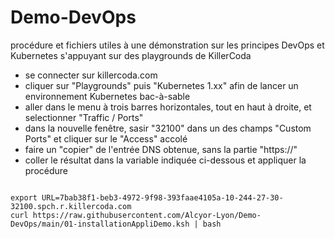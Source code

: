 # Demo-DevOps
procédure et fichiers utiles à une démonstration sur les principes DevOps et Kubernetes
s'appuyant sur des playgrounds de KillerCoda

- se connecter sur killercoda.com
- cliquer sur "Playgrounds" puis "Kubernetes 1.xx" afin de lancer un environnement Kubernetes bac-à-sable
- aller dans le menu à trois barres horizontales, tout en haut à droite, et selectionner "Traffic / Ports"
- dans la nouvelle fenêtre, sasir "32100" dans un des champs "Custom Ports" et cliquer sur le "Access" accolé
- faire un "copier" de l'entrée DNS obtenue, sans la partie "https://"
- coller le résultat dans la variable indiquée ci-dessous et appliquer la procédure

```

export URL=7bab38f1-beb3-4972-9f98-393faae4105a-10-244-27-30-32100.spch.r.killercoda.com 
curl https://raw.githubusercontent.com/Alcyor-Lyon/Demo-DevOps/main/01-installationAppliDemo.ksh | bash

```
